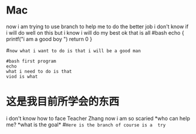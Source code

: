 # Mac
now i am trying to use branch to help me to do the better job 
i don't know if i will do well on this 
but i know i will do my best 
ok
that is all
#bash 
echo 
{
printf("i am a good boy ")
return 0
}

#`now what i want to do is that i will be a good man`

    #bash first program 
    echo 
    what i need to do is that 
    viod is what 

这是我目前所学会的东西
================
i don't know how to face Teacher Zhang 
now i am so scaried
*who can help me?
\*what is the goal\*
#`Here is the branch of course is a  try`
